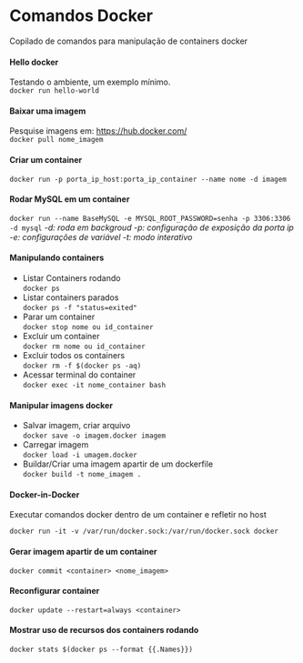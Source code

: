 ﻿# Comandos Docker
Copilado de comandos para manipulação de containers docker

#### Hello docker
Testando o ambiente, um exemplo mínimo.  
`docker run hello-world`

#### Baixar uma imagem
Pesquise imagens em: https://hub.docker.com/  
`docker pull nome_imagem`

#### Criar um container
`docker run -p porta_ip_host:porta_ip_container --name nome -d imagem`

#### Rodar MySQL em um container
`docker run --name BaseMySQL -e MYSQL_ROOT_PASSWORD=senha -p 3306:3306 -d mysql`
_-d: roda em backgroud_
_-p: configuração de exposição da porta ip_
_-e: configurações de variável_
_-t: modo interativo_
#### Manipulando containers
-   Listar Containers rodando  
`docker ps`
-   Listar containers parados  
`docker ps -f "status=exited"`
-   Parar um container  
`docker stop nome ou id_container`
-   Excluir um container  
`docker rm nome ou id_container`
-   Excluir todos os containers  
`docker rm -f $(docker ps -aq)`
-   Acessar terminal do container  
`docker exec -it nome_container bash`
#### Manipular imagens docker
-   Salvar imagem, criar arquivo  
`docker save -o imagem.docker imagem`
-   Carregar imagem  
`docker load -i umagem.docker`
-   Buildar/Criar uma imagem apartir de um dockerfile  
`docker build -t nome_imagem .`

#### Docker-in-Docker
Executar comandos docker dentro de um container e refletir no host

`docker run -it -v /var/run/docker.sock:/var/run/docker.sock docker`
#### Gerar imagem apartir de um container
`docker commit <container> <nome_imagem>`
#### Reconfigurar container
`docker update --restart=always <container>`
#### Mostrar uso de recursos dos containers rodando
`docker stats $(docker ps --format {{.Names}})`
